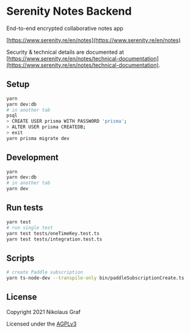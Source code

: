 # Serenity Notes Backend

End-to-end encrypted collaborative notes app

[https://www.serenity.re/en/notes](https://www.serenity.re/en/notes)

Security & technical details are documented at [https://www.serenity.re/en/notes/technical-documentation](https://www.serenity.re/en/notes/technical-documentation).

## Setup

```sh
yarn
yarn dev:db
# in another tab
psql
> CREATE USER prisma WITH PASSWORD 'prisma';
> ALTER USER prisma CREATEDB;
> exit
yarn prisma migrate dev
```

## Development

```sh
yarn
yarn dev:db
# in another tab
yarn dev
```

## Run tests

```sh
yarn test
# run single test
yarn test tests/oneTimeKey.test.ts
yarn test tests/integration.test.ts
```

## Scripts

```sh
# create Paddle subscription
yarn ts-node-dev --transpile-only bin/paddleSubscriptionCreate.ts
```

## License

Copyright 2021 Nikolaus Graf

Licensed under the [AGPLv3](https://www.gnu.org/licenses/agpl-3.0.html)
